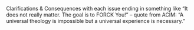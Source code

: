 Clarifications & Consequences
with each issue ending in something like “It does not really matter. The goal is to FORCK You!” – quote from ACIM: “A universal theology is impossible but a universal experience is necessary.”